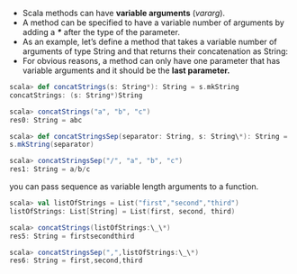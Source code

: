 - Scala methods can have **variable arguments** (_vararg_).
- A method can be specified to have a variable number of arguments by adding a **_\*_** after the type of the parameter.
- As an example, let&#8217;s define a method that takes a variable number of arguments of type String and that returns their concatenation as String:
- For obvious reasons, a method can only have one parameter that has variable arguments and it should be the **last parameter.**

```scala
scala> def concatStrings(s: String*): String = s.mkString
concatStrings: (s: String*)String

scala> concatStrings("a", "b", "c")
res0: String = abc

scala> def concatStringsSep(separator: String, s: String\*): String =
s.mkString(separator)

scala> concatStringsSep("/", "a", "b", "c")
res1: String = a/b/c
```
you can pass sequence as variable length arguments to a function.

```scala
scala> val listOfStrings = List("first","second","third")
listOfStrings: List[String] = List(first, second, third)

scala> concatStrings(listOfStrings:\_\*)
res5: String = firstsecondthird

scala> concatStringsSep(",",listOfStrings:\_\*)
res6: String = first,second,third
```
